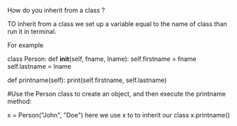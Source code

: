 How do you inherit from a class ?

TO inherit from a class we set up a variable equal to the name of class than run it in terminal.

For example

class Person:
  def __init__(self, fname, lname):
    self.firstname = fname
    self.lastname = lname

  def printname(self):
    print(self.firstname, self.lastname)

#Use the Person class to create an object, and then execute the printname method:

x = Person("John", "Doe") here we use x to to inherit our class
x.printname()